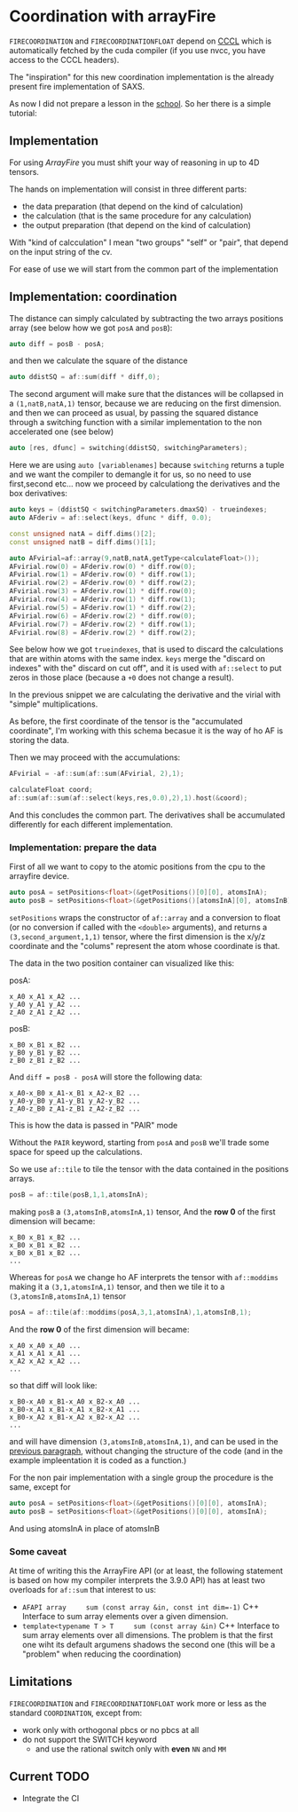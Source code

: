 # Coordination with arrayFire

`FIRECOORDINATION` and `FIRECOORDINATIONFLOAT` depend on [CCCL](https://github.com/NVIDIA/cccl) which is automatically fetched by the cuda compiler (if you use nvcc, you have access to the CCCL headers).

The "inspiration" for this new coordination implementation is the already present fire implementation of SAXS.

As now I did not prepare a lesson in the [school](https://plumed-school.github.io).
So her there is a simple tutorial:

## Implementation

For using _ArrayFire_ you must shift your way of reasoning in up to 4D tensors.

The hands on implementation will consist in three different parts:
 - the data preparation (that depend on the kind of calculation)
 - the calculation (that is the same procedure for any calculation)
 - the output preparation  (that depend on the kind of calculation)

With "kind of calcculation" I mean "two groups" "self" or "pair", that depend on the input string of the cv.

For ease of use we will start from the common part of the implementation

## Implementation: coordination

The distance can simply calculated by subtracting the two arrays positions array (see below how we got `posA` and `posB`):
```c++
auto diff = posB - posA;
```
and then we calculate the square of the distance
```c++
auto ddistSQ = af::sum(diff * diff,0);
```
The second argument will make sure that the distances will be collapsed in a `(1,natB,natA,1)` tensor, because we are reducing on the first dimension.
and then we can proceed as usual, by passing the squared distance through a switching function with a similar implementation to the non accelerated one (see below)
```c++
auto [res, dfunc] = switching(ddistSQ, switchingParameters);
```
Here we are using `auto [variablenames]` because `switching` returns a tuple and we want the compiler to demangle it for us, so no need to use first,second etc...
now we proceed by calculationg the derivatives and the box derivatives:
```c++
auto keys = (ddistSQ < switchingParameters.dmaxSQ) - trueindexes;
auto AFderiv = af::select(keys, dfunc * diff, 0.0);

const unsigned natA = diff.dims()[2];
const unsigned natB = diff.dims()[1];

auto AFvirial=af::array(9,natB,natA,getType<calculateFloat>());
AFvirial.row(0) = AFderiv.row(0) * diff.row(0);
AFvirial.row(1) = AFderiv.row(0) * diff.row(1);
AFvirial.row(2) = AFderiv.row(0) * diff.row(2);
AFvirial.row(3) = AFderiv.row(1) * diff.row(0);
AFvirial.row(4) = AFderiv.row(1) * diff.row(1);
AFvirial.row(5) = AFderiv.row(1) * diff.row(2);
AFvirial.row(6) = AFderiv.row(2) * diff.row(0);
AFvirial.row(7) = AFderiv.row(2) * diff.row(1);
AFvirial.row(8) = AFderiv.row(2) * diff.row(2);
```
See below how we got `trueindexes`, that is used to discard the calculations that are within atoms with the same index. `keys` merge the "discard on indexes" with the" discard on cut off", and it is used with `af::select` to put zeros in those place (because a `+0` does not change a result).

In the previous snippet we are calculating the derivative and the virial with "simple" multiplications.

As before, the first coordinate of the tensor is the "accumulated coordinate", I'm working with this schema becasue it is the way of ho AF is storing the data.

Then we may proceed with the accumulations:

```c++
AFvirial = -af::sum(af::sum(AFvirial, 2),1);

calculateFloat coord;
af::sum(af::sum(af::select(keys,res,0.0),2),1).host(&coord);

```

And this concludes the common part. The derivatives shall be accumulated differently for each different implementation.

### Implementation: prepare the data

First of all we want to copy to the atomic positions from the cpu to the arrayfire device.

```c++
auto posA = setPositions<float>(&getPositions()[0][0], atomsInA);
auto posB = setPositions<float>(&getPositions()[atomsInA][0], atomsInB);
```
`setPositions` wraps the constructor of `af::array` and a conversion to float (or no conversion if called with the `<double>` arguments), and returns a `(3,second_argument,1,1)` tensor, where the first dimension is the x/y/z coordinate and the "colums" represent the atom whose coordinate is that.

The data in the two position container can visualized like this:

posA:
```
x_A0 x_A1 x_A2 ...
y_A0 y_A1 y_A2 ...
z_A0 z_A1 z_A2 ...
```
posB:
```
x_B0 x_B1 x_B2 ...
y_B0 y_B1 y_B2 ...
z_B0 z_B1 z_B2 ...
```
And `diff = posB - posA`  will store the following data:
```
x_A0-x_B0 x_A1-x_B1 x_A2-x_B2 ...
y_A0-y_B0 y_A1-y_B1 y_A2-y_B2 ...
z_A0-z_B0 z_A1-z_B1 z_A2-z_B2 ...
```
This is how the data is passed in "PAIR" mode

Without the `PAIR` keyword, starting from `posA` and `posB` we'll trade some space for speed up the calculations.

So we use `af::tile` to tile the tensor with the data contained in the positions arrays.

```c++
posB = af::tile(posB,1,1,atomsInA);
```
making `posB` a `(3,atomsInB,atomsInA,1)` tensor,
And the __row 0__ of the first dimension will became:
```
x_B0 x_B1 x_B2 ...
x_B0 x_B1 x_B2 ...
x_B0 x_B1 x_B2 ...
...
```
Whereas for `posA` we change ho AF interprets the tensor with `af::moddims` making it a `(3,1,atomsInA,1)` tensor, and then we tile it to a `(3,atomsInB,atomsInA,1)` tensor

```c++
posA = af::tile(af::moddims(posA,3,1,atomsInA),1,atomsInB,1);
```
And the __row 0__ of the first dimension will became:
```
x_A0 x_A0 x_A0 ...
x_A1 x_A1 x_A1 ...
x_A2 x_A2 x_A2 ...
...
```
so that diff will look like:
```
x_B0-x_A0 x_B1-x_A0 x_B2-x_A0 ...
x_B0-x_A1 x_B1-x_A1 x_B2-x_A1 ...
x_B0-x_A2 x_B1-x_A2 x_B2-x_A2 ...
...
```
and will have dimension `(3,atomsInB,atomsInA,1)`, and can be used in the [previous paragraph](#implementation-prepare-the-data), without changing the structure of the code (and in the example impleentation it is coded as a function.)

For the non pair implementation with a single group the procedure is the same, except for

```c++
auto posA = setPositions<float>(&getPositions()[0][0], atomsInA);
auto posB = setPositions<float>(&getPositions()[0][0], atomsInA);
```
And using atomsInA in place of atomsInB

### Some caveat
At time of writing this the ArrayFire API (or at least, the following statement is based on how my compiler interprets the 3.9.0 API) has at least two overloads for `af::sum` that interest to us:
 - `AFAPI array 	sum (const array &in, const int dim=-1)` C++ Interface to sum array elements over a given dimension. 
 - `template<typename T > T 	sum (const array &in)` C++ Interface to sum array elements over all dimensions. 
 The problem is that the first one wiht its default argumens shadows the second one (this will be a "problem" when reducing the coordination)

## Limitations

`FIRECOORDINATION` and `FIRECOORDINATIONFLOAT` work more or less as the standard `COORDINATION`, except from:

 - work only with orthogonal pbcs or no pbcs at all
 - do not support the SWITCH keyword
   - and use the rational switch only with __even__ `NN` and `MM`

## Current TODO
 
 - Integrate the CI
